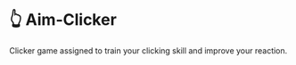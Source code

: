 # :point_up_2: Aim-Clicker
Clicker game assigned to train your clicking skill and improve your reaction.
